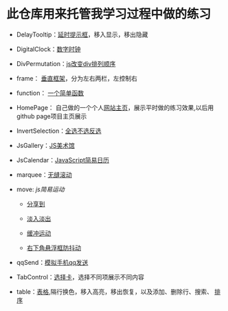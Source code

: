 # 此仓库用来托管我学习过程中做的练习

*   DelayTooltip：[延时提示框](http://byalice.github.io/DailyPractice/DelayTooltip/1.html)，移入显示，移出隐藏

*   DigitalClock：[数字时钟](http://byalice.github.io/DailyPractice/DigitalClock/index.html)

*   DivPermutation：[js改变div排列顺序](http://byalice.github.io/DailyPractice/DivPermutation/1.html)

*   frame： [垂直框架](http://byalice.github.io/DailyPractice/frame/index.html)，分为左右两栏，左控制右

*   function： [一个简单函数](http://byalice.github.io/DailyPractice/function/1.html)

*   HomePage： 自己做的一个个人[网站主页](http://senyu.website/)，展示平时做的练习效果,以后用github page项目主页展示

*   InvertSelection：[全选不选反选](http://byalice.github.io/DailyPractice/InvertSelection/1.html)

*   JsGallery：[JS美术馆](http://byalice.github.io/DailyPractice/JsGallery/1.html)

*   JsCalendar：[JavaScript简易日历](http://byalice.github.io/DailyPractice/JsCalendar/1.html)

*   marquee：[无缝滚动](http://byalice.github.io/DailyPractice/marquee/index.html)

* move: *js简易运动*

  * [分享到](http://byalice.github.io/DailyPractice/move/1.html)

  * [淡入淡出](http://byalice.github.io/DailyPractice/move/2.html)

  * [缓冲运动](http://byalice.github.io/DailyPractice/move/3.html)

  * [右下角悬浮框防抖动](http://byalice.github.io/DailyPractice/move/4.html)




*   qqSend：[模拟手机qq发送](http://byalice.github.io/DailyPractice/qqSend/1.html)

*   TabControl：[选择卡](http://byalice.github.io/DailyPractice/TabControl/1.html)，选择不同项展示不同内容

*   table：[表格](http://byalice.github.io/DailyPractice/table/1.html),隔行换色，移入高亮，移出恢复，以及添加、删除行、搜索、
[排序](http://byalice.github.io/DailyPractice/table/2.html)
